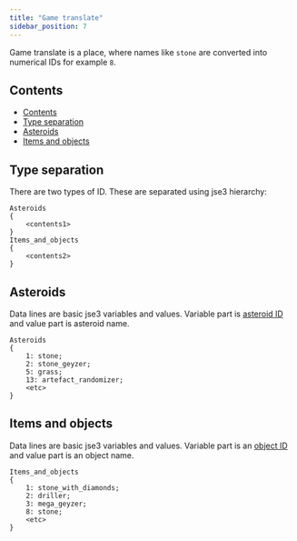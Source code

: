 ```yaml
---
title: "Game translate"
sidebar_position: 7
---
```


Game translate is a place, where names like `stone` are
converted into numerical IDs for example `8`.

## Contents

-   [Contents](#contents)
-   [Type separation](#type-separation)
-   [Asteroids](#asteroids)
-   [Items and objects](#items-and-objects)

## Type separation

There are two types of ID. These are separated using jse3 hierarchy:

```text
Asteroids
{
	<contents1>
}
Items_and_objects
{
	<contents2>
}
```

## Asteroids

Data lines are basic jse3 variables and values. Variable part is [asteroid ID](../GameData/Asteroids) and value part is asteroid name.

```text
Asteroids
{
	1: stone;
	2: stone_geyzer;
	5: grass;
	13: artefact_randomizer;
	<etc>
}
```

## Items and objects

Data lines are basic jse3 variables and values. Variable part is an [object ID](../GameData/ItemsAndObjects) and value part is an object name.


```text
Items_and_objects
{
	1: stone_with_diamonds;
	2: driller;
	3: mega_geyzer;
	8: stone;
	<etc>
}
```
